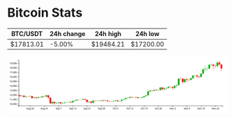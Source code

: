 # Bitcoin Stats

BTC/USDT|24h change|24h high|24h low|
|---|---|---|---|
|$17813.01|-5.00%|$19484.21|$17200.00|

<img src="./chart.svg">
